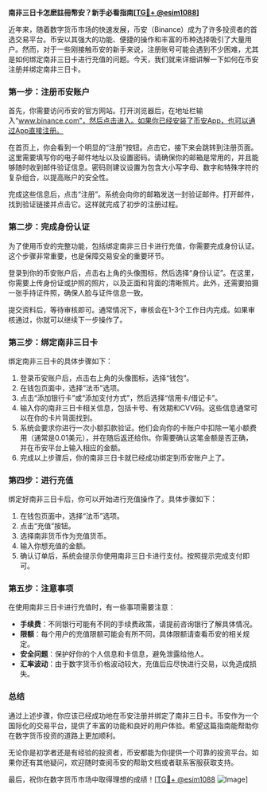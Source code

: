 **南非三日卡怎麽註冊幣安？新手必看指南[[TG💪+ @esim1088](https://t.me/s/esim1088)]**

近年来，随着数字货币市场的快速发展，币安（Binance）成为了许多投资者的首选交易平台。币安以其强大的功能、便捷的操作和丰富的币种选择吸引了大量用户。然而，对于一些刚接触币安的新手来说，注册账号可能会遇到不少困难，尤其是如何绑定南非三日卡进行充值的问题。今天，我们就来详细讲解一下如何在币安注册并绑定南非三日卡。

### **第一步：注册币安账户**

首先，你需要访问币安的官方网站。打开浏览器后，在地址栏输入“www.binance.com”，然后点击进入。如果你已经安装了币安App，也可以通过App直接注册。

在首页上，你会看到一个明显的“注册”按钮。点击它，接下来会跳转到注册页面。这里需要填写你的电子邮件地址以及设置密码。请确保你的邮箱是常用的，并且能够随时收到邮件验证信息。密码则建议设置为包含大小写字母、数字和特殊字符的复杂组合，以提高账户的安全性。

完成这些信息后，点击“注册”。系统会向你的邮箱发送一封验证邮件。打开邮件，找到验证链接并点击它。这样就完成了初步的注册过程。

### **第二步：完成身份认证**

为了使用币安的完整功能，包括绑定南非三日卡进行充值，你需要完成身份认证。这个步骤非常重要，也是保障交易安全的重要环节。

登录到你的币安账户后，点击右上角的头像图标，然后选择“身份认证”。在这里，你需要上传身份证或护照的照片，以及正面和背面的清晰照片。此外，还需要拍摄一张手持证件照，确保人脸与证件信息一致。

提交资料后，等待审核即可。通常情况下，审核会在1-3个工作日内完成。如果审核通过，你就可以继续下一步操作了。

### **第三步：绑定南非三日卡**

绑定南非三日卡的具体步骤如下：

1. 登录币安账户后，点击右上角的头像图标，选择“钱包”。
2. 在钱包页面中，选择“法币”选项。
3. 点击“添加银行卡”或“添加支付方式”，然后选择“信用卡/借记卡”。
4. 输入你的南非三日卡相关信息，包括卡号、有效期和CVV码。这些信息通常可以在你的卡片背面找到。
5. 系统会要求你进行一次小额扣款验证。他们会向你的卡账户中扣除一笔小额费用（通常是0.01美元），并在随后返还给你。你需要确认这笔金额是否正确，并在币安平台上输入相应的金额。
6. 完成以上步骤后，你的南非三日卡就已经成功绑定到币安账户上了。

### **第四步：进行充值**

绑定好南非三日卡后，你可以开始进行充值操作了。具体步骤如下：

1. 在钱包页面中，选择“法币”选项。
2. 点击“充值”按钮。
3. 选择南非货币作为充值货币。
4. 输入你想充值的金额。
5. 确认订单后，系统会提示你使用南非三日卡进行支付。按照提示完成支付即可。

### **第五步：注意事项**

在使用南非三日卡进行充值时，有一些事项需要注意：

- **手续费**：不同银行可能有不同的手续费政策，请提前咨询银行了解具体情况。
- **限额**：每个用户的充值限额可能会有所不同，具体限额请查看币安的相关规定。
- **安全问题**：保护好你的个人信息和卡信息，避免泄露给他人。
- **汇率波动**：由于数字货币价格波动较大，充值后应尽快进行交易，以免造成损失。

### **总结**

通过上述步骤，你应该已经成功地在币安注册并绑定了南非三日卡。币安作为一个国际化的交易平台，提供了丰富的功能和良好的用户体验。希望这篇指南能帮助你在数字货币投资的道路上更加顺利。

无论你是初学者还是有经验的投资者，币安都能为你提供一个可靠的投资平台。如果你还有其他疑问，欢迎随时查阅币安的帮助文档或者联系客服获取支持。

最后，祝你在数字货币市场中取得理想的成绩！[[TG💪+ @esim1088](https://t.me/s/esim1088) ![Image](https://i.postimg.cc/4NQfJmqS/Snipaste-2025-05-13-00-14-12.png)]